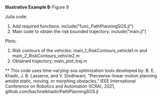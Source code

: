 **Illustrative Example B**-Figure 9

Julia code:

1) Add required functions: include("func_PathPlanningSOS.jl")
2) Main code to obtain the risk bounded trajectory: include("main.jl")

Plots:
1) Risk contours of the vehicles: main_1_RiskContours_vehicle1.m and main_2_RiskContours_vehicle2.m
2) Obtained trajectory: main_plot_traj.m




** This code uses time-varying-sos optimization tools developed by:
B. E. Khadir, J. B. Lasserre, and V. Sindhwani, “Piecewise-linear motion planning amidst static, moving, or morphing obstacles,” IEEE International Conference on Robotics and Automation (ICRA), 2021,
github.com/bachirelkhadir/PathPlanningSOS.jl   
